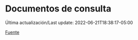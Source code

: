 # Documentos de consulta

Última actualización/Last update: 2022-06-21T18:38:17-05:00

 [Fuente](https://coronavirus.gob.mx/documentos-de-consulta/)
